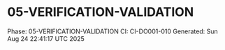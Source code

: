 # 05-VERIFICATION-VALIDATION
Phase: 05-VERIFICATION-VALIDATION
CI: CI-DO001-010
Generated: Sun Aug 24 22:41:17 UTC 2025
